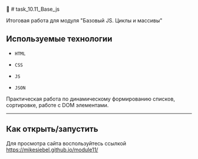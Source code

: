 🚀 # task_10.11_Base_js

Итоговая работа для модуля "Базовый JS. Циклы и массивы"

## Используемые технологии

* `HTML`

* `CSS` 

* `JS`

* `JSON`


Практическая работа по динамическому формированию списков, сортировке, работе с DOM элементами. 

---

## Как открыть/запустить


Для просмотра сайта воспользуйтесь ссылкой https://mikesiebel.github.io/module11/
